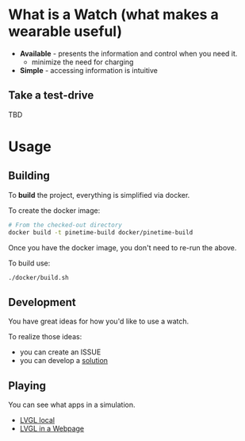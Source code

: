 What is a **Watch** (what makes a wearable useful)
================================================================================
* **Available** - presents the information and control when you need it.
    * minimize the need for charging
* **Simple** - accessing information is intuitive

Take a test-drive
--------------------------------------------------------------------------------
TBD <!-- host an LVGL web simulation of this repository -->

Usage
================================================================================
Building
--------------------------------------------------------------------------------
To **build** the project, everything is simplified via docker.

To create the docker image:
```sh
# From the checked-out directory
docker build -t pinetime-build docker/pinetime-build
```
Once you have the docker image, you don't need to re-run the above.

To build use:
```sh
./docker/build.sh
```
Development
--------------------------------------------------------------------------------
You have great ideas for how you'd like to use a watch.

To realize those ideas:
* you can create an ISSUE
* you can develop a [solution](docs/development.md)

Playing
--------------------------------------------------------------------------------
You can see what apps in a simulation.
* [LVGL local](https://docs.lvgl.io/latest/en/html/get-started/pc-simulator.html)
* [LVGL in a Webpage](https://github.com/lvgl/lv_sim_emscripten)


